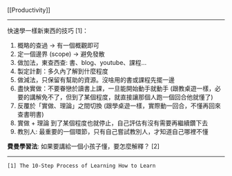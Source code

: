 [[Productivity]]

---

快速學一樣新東西的技巧 [1]：
1. 概略的查過 → 有一個概觀即可
1. 定一個邊界 (scope) → 避免發散
1. 做加法，東查西查: 書、blog、youtube、課程…
1. 製定計劃：多久內了解到什麼程度
1. 做減法，只保留有幫助的資源。沒啥用的書或課程先擺一邊
1. 盡快實做：不要眷戀於讀書上課，一旦能開始動手就動手 (跟教桌遊一樣，必要的講解免不了，但到了某個程度，就直接讓那個人跑一個回合他就懂了)
1. 反覆於「實做、理論」之間切換 (跟學桌遊一樣，實際動一回合，不懂再回來查書明書)
1. 實做 + 理論 到了某個程度也就停止，自己評估有沒有需要再繼續鑽下去
1. 教別人: 最重要的一個環節，只有自己嘗試教別人，才知道自己哪裡不懂

**費曼學習法**: 如果要講給一個小孩子懂，要怎麼解釋？ [2]

---
`[1] The 10-Step Process of Learning How to Learn` 
